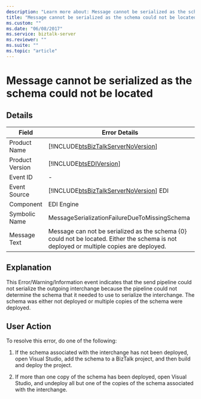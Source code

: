 ```yaml
---
description: "Learn more about: Message cannot be serialized as the schema could not be located"
title: "Message cannot be serialized as the schema could not be located"
ms.custom: ""
ms.date: "06/08/2017"
ms.service: biztalk-server
ms.reviewer: ""
ms.suite: ""
ms.topic: "article"
---
```

# Message cannot be serialized as the schema could not be located
## Details  
  
| Field | Error Details |
|-----------------|------------------------------------------------------------------------------------------------------------------------------------------|
|  Product Name   |                            [!INCLUDE[btsBizTalkServerNoVersion](../includes/btsbiztalkservernoversion-md.md)]                            |
| Product Version |                                        [!INCLUDE[btsEDIVersion](../includes/btsediversion-md.md)]                                        |
|    Event ID     |                                                                    -                                                                     |
|  Event Source   |                          [!INCLUDE[btsBizTalkServerNoVersion](../includes/btsbiztalkservernoversion-md.md)] EDI                          |
|    Component    |                                                                EDI Engine                                                                |
|  Symbolic Name  |                                              MessageSerializationFailureDueToMissingSchema                                               |
|  Message Text   | Message can not be serialized as the schema {0} could not be located. Either the schema is not deployed or multiple copies are deployed. |
  
## Explanation  
 This Error/Warning/Information event indicates that the send pipeline could not serialize the outgoing interchange because the pipeline could not determine the schema that it needed to use to serialize the interchange. The schema was either not deployed or multiple copies of the schema were deployed.  
  
## User Action  
 To resolve this error, do one of the following:  
  
1.  If the schema associated with the interchange has not been deployed, open Visual Studio, add the schema to a BizTalk project, and then build and deploy the project.  
  
2.  If more than one copy of the schema has been deployed, open Visual Studio, and undeploy all but one of the copies of the schema associated with the interchange.
